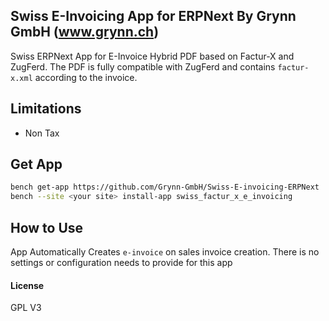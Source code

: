 ## Swiss E-Invoicing App for ERPNext By Grynn GmbH (www.grynn.ch)

Swiss ERPNext App for E-Invoice Hybrid PDF based on Factur-X and ZugFerd. The PDF is fully compatible with ZugFerd and contains `factur-x.xml` according to the invoice.


## Limitations

- Non Tax 


## Get App

```sh
bench get-app https://github.com/Grynn-GmbH/Swiss-E-invoicing-ERPNext
bench --site <your site> install-app swiss_factur_x_e_invoicing
```

## How to Use
App Automatically Creates `e-invoice` on sales invoice creation. There is no settings or configuration needs to provide for this app

#### License

GPL V3
